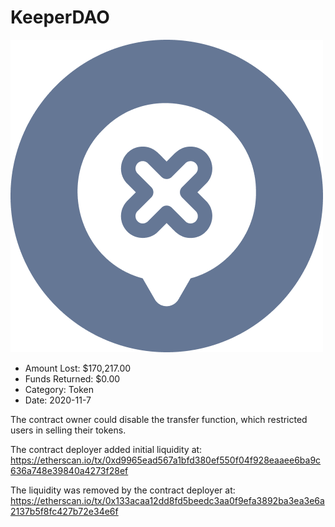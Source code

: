 # KeeperDAO
![KeeperDAO](/rektimages/KeeperDAO-fake.png)
- Amount Lost: $170,217.00
- Funds Returned: $0.00
- Category: Token
- Date: 2020-11-7

The contract owner could disable the transfer function, which restricted users in selling their tokens.  
  
The contract deployer added initial liquidity at:  
https://etherscan.io/tx/0xd9965ead567a1bfd380ef550f04f928eaaee6ba9c636a748e39840a4273f28ef  
  
The liquidity was removed by the contract deployer at:  
https://etherscan.io/tx/0x133acaa12dd8fd5beedc3aa0f9efa3892ba3ea3e6a2137b5f8fc427b72e34e6f



